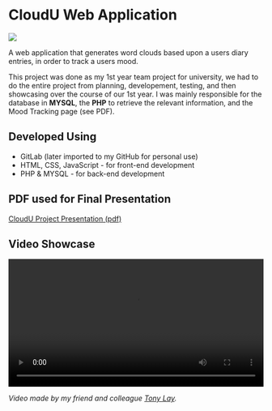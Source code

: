 # CloudU Web Application
[![](https://img.shields.io/badge/GitHub-CloudU--1st--year--project-brightgreen)](https://github.com/Mozzer2310/CloudU-1st-year-project)

A web application that generates word clouds based upon a users diary entries, in order to track a users mood.

This project was done as my 1st year team project for university, we had to do the entire project from planning, developement, testing, and then showcasing over the course of our 1st year. I was mainly responsible for the database in **MYSQL**, the **PHP** to retrieve the relevant information, and the Mood Tracking page (see PDF).

## Developed Using
- GitLab (later imported to my GitHub for personal use)
- HTML, CSS, JavaScript - for front-end development
- PHP & MYSQL - for back-end development

## PDF used for Final Presentation
[CloudU Project Presentation (pdf)](/pdf/cloudU-presentation.pdf)

## Video Showcase
<video width="100%" controls>
  <source src="videos/cloudu.mp4" type="video/mp4">
Your browser does not support the video tag.
</video>

*Video made by my friend and colleague [Tony Lay](https://www.linkedin.com/in/tony-lay-b69981223/).*